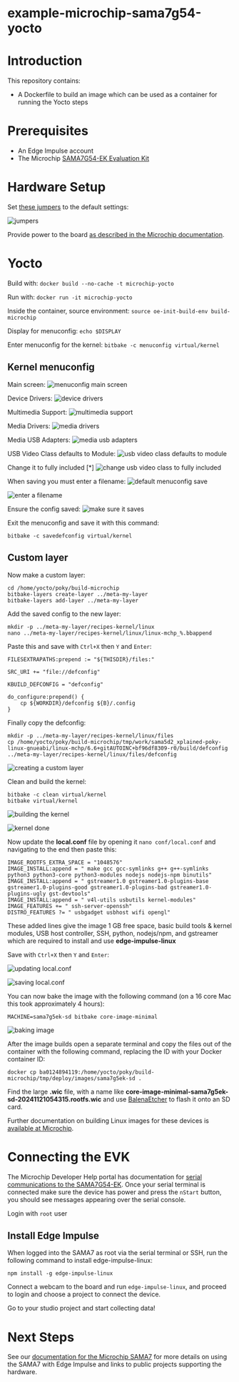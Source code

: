 # example-microchip-sama7g54-yocto
# Introduction

This repository contains:

- A Dockerfile to build an image which can be used as a container for running the Yocto steps

# Prerequisites

- An Edge Impulse account
- The Microchip [SAMA7G54-EK Evaluation Kit](https://www.microchip.com/en-us/development-tool/EV40E67A)

# Hardware Setup

Set [these jumpers](https://developerhelp.microchip.com/xwiki/bin/view/software-tools/32-bit-kits/sama7g54-ek/features/#jumpers) to the default settings:

![jumpers](https://developerhelp.microchip.com/xwiki/bin/download/software-tools/32-bit-kits/sama7g54-ek/features/WebHome/sama7g54-ek-jumpers.png?width=500&height=281&rev=1.1)

Provide power to the board [as described in the Microchip documentation](https://developerhelp.microchip.com/xwiki/bin/view/software-tools/32-bit-kits/sama7g54-ek/features/#power).

# Yocto

Build with:
`docker build --no-cache -t microchip-yocto`

Run with:
`docker run -it microchip-yocto`

Inside the container, source environment:
`source oe-init-build-env build-microchip`

Display for menuconfig:
`echo $DISPLAY`

Enter menuconfig for the kernel:
`bitbake -c menuconfig virtual/kernel`

## Kernel menuconfig

Main screen:
![menuconfig main screen](images/yocto-menuconfig.png)

Device Drivers:
![device drivers](images/yocto-menuconfig-drivers.png)

Multimedia Support:
![multimedia support](images/yocto-menuconfig-multimedia.png)

Media Drivers:
![media drivers](images/yocto-menuconfig-media-drivers.png)

Media USB Adapters:
![media usb adapters](images/yocto-menuconfig-media-usb.png)

USB Video Class defaults to Module:
![usb video class defaults to module](images/yocto-menuconfig-usb-vc-def.png)

Change it to fully included [*]
![change usb video class to fully included](images/yocto-menuconfig-usb-vc-ena.png)

When saving you must enter a filename:
![default menuconfig save](images/yocto-menuconfig-save-def.png)

![enter a filename](images/yocto-menuconfig-save-filename.png)

Ensure the config saved:
![make sure it saves](images/yocto-menuconfig-saved.png)

Exit the menuconfig and save it with this command:

`bitbake -c savedefconfig virtual/kernel`

## Custom layer

Now make a custom layer:
```
cd /home/yocto/poky/build-microchip
bitbake-layers create-layer ../meta-my-layer
bitbake-layers add-layer ../meta-my-layer
```

Add the saved config to the new layer:
```
mkdir -p ../meta-my-layer/recipes-kernel/linux
nano ../meta-my-layer/recipes-kernel/linux/linux-mchp_%.bbappend
```

Paste this and save with `Ctrl+X` then `Y` and `Enter`:
```
FILESEXTRAPATHS:prepend := "${THISDIR}/files:"

SRC_URI += "file://defconfig"

KBUILD_DEFCONFIG = "defconfig"

do_configure:prepend() {
    cp ${WORKDIR}/defconfig ${B}/.config
}
```

Finally copy the defconfig:
```
mkdir -p ../meta-my-layer/recipes-kernel/linux/files
cp /home/yocto/poky/build-microchip/tmp/work/sama5d2_xplained-poky-linux-gnueabi/linux-mchp/6.6+gitAUTOINC+bf96df8309-r0/build/defconfig ../meta-my-layer/recipes-kernel/linux/files/defconfig
```

![creating a custom layer](images/yocto-custom-layer.png)

Clean and build the kernel:
```
bitbake -c clean virtual/kernel
bitbake virtual/kernel
```

![building the kernel](images/yocto-virtual-kernel.png)

![kernel done](images/yocto-virtual-kernel-done.png)

Now update the **local.conf** file by opening it `nano conf/local.conf` and navigating to the end then paste this:
```
IMAGE_ROOTFS_EXTRA_SPACE = "1048576"
IMAGE_INSTALL:append = " make gcc gcc-symlinks g++ g++-symlinks python3 python3-core python3-modules nodejs nodejs-npm binutils"
IMAGE_INSTALL:append = " gstreamer1.0 gstreamer1.0-plugins-base gstreamer1.0-plugins-good gstreamer1.0-plugins-bad gstreamer1.0-plugins-ugly gst-devtools"
IMAGE_INSTALL:append = " v4l-utils usbutils kernel-modules"
IMAGE_FEATURES += " ssh-server-openssh"
DISTRO_FEATURES ?= " usbgadget usbhost wifi opengl"
```

These added lines give the image 1 GB free space, basic build tools & kernel modules, USB host controller, SSH, python, nodejs/npm, and gstreamer which are required to install and use **edge-impulse-linux**

Save with `Ctrl+X` then `Y` and `Enter`:

![updating local.conf](images/yocto-local-conf.png)

![saving local.conf](images/yocto-local-conf-save.png)

You can now bake the image with the following command (on a 16 core Mac this took approximately 4 hours):

`MACHINE=sama7g5ek-sd bitbake core-image-minimal`

![baking image](images/yocto-baking.png)

After the image builds open a separate terminal and copy the files out of the container with the following command, replacing the ID with your Docker container ID:

`docker cp ba0124894119:/home/yocto/poky/build-microchip/tmp/deploy/images/sama7g5ek-sd .`

Find the large **.wic** file, with a name like **core-image-minimal-sama7g5ek-sd-20241121054315.rootfs.wic** and use [BalenaEtcher](https://etcher.balena.io/) to flash it onto an SD card.

Further documentation on building Linux images for these devices is [available at Microchip](https://developerhelp.microchip.com/xwiki/bin/view/software-tools/32-bit-kits/sama7g54-ek/booting-linux-image/).

# Connecting the EVK

The Microchip Developer Help portal has documentation for [serial communications to the SAMA7G54-EK](https://developerhelp.microchip.com/xwiki/bin/view/software-tools/32-bit-kits/sama7g54-ek/console_serial_communications/). Once your serial terminal is connected make sure the device has power and press the `nStart` button, you should see messages appearing over the serial console.

Login with `root` user

## Install Edge Impulse

When logged into the SAMA7 as root via the serial terminal or SSH, run the following command to install edge-impulse-linux:

`npm install -g edge-impulse-linux`

Connect a webcam to the board and run `edge-impulse-linux`, and proceed to login and choose a project to connect the device.

Go to your studio project and start collecting data!

# Next Steps

See our [documentation for the Microchip SAMA7](https://docs.edgeimpulse.com/docs/edge-ai-hardware/cpu/microchip-sama7) for more details on using the SAMA7 with Edge Impulse and links to public projects supporting the hardware.